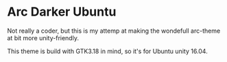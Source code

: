 # Arc Darker Ubuntu

Not really a coder, but this is my attemp at making the wondefull arc-theme at bit more unity-friendly.

This theme is build with GTK3.18 in mind, so it's for Ubuntu unity 16.04. 
